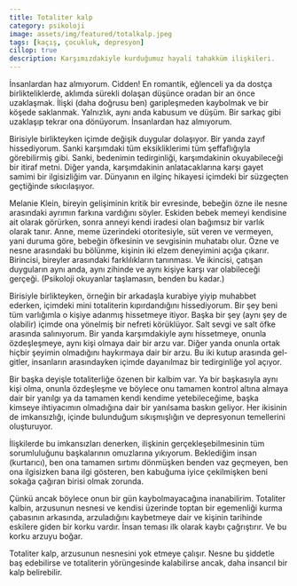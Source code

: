 ```yaml
---
title: Totaliter kalp
category: psikoloji
image: assets/img/featured/totalkalp.jpeg
tags: [kaçış, çocukluk, depresyon]
cillop: true
description: Karşımızdakiyle kurduğumuz hayali tahakküm ilişkileri.
--- 
```


İnsanlardan haz almıyorum. Cidden! En romantik, eğlenceli ya da dostça birlikteliklerde, aklımda sürekli dolaşan düşünce oradan bir an önce uzaklaşmak. İlişki (daha doğrusu ben) garipleşmeden kaybolmak ve bir köşede saklanmak. Yalnızlık, aynı anda kabusum ve düşüm. Bir sarkaç gibi uzaklaşıp tekrar ona dönüyorum. İnsanlardan haz almıyorum.

Birisiyle birlikteyken içimde değişik duygular dolaşıyor. Bir yanda zayıf hissediyorum. Sanki karşımdaki tüm eksikliklerimi tüm şeffaflığıyla görebilirmiş gibi. Sanki, bedenimin tedirginliği, karşımdakinin okuyabileceği bir itiraf metni. Diğer yanda, karşımdakinin anlatacaklarına karşı gayet samimi bir ilgisizliğim var. Dünyanın en ilginç hikayesi içimdeki bir süzgeçten geçtiğinde sıkıcılaşıyor. 

Melanie Klein, bireyin gelişiminin kritik bir evresinde, bebeğin özne ile nesne arasındaki ayrımın farkına vardığını söyler. Eskiden bebek memeyi kendisine ait olarak görürken, sonra anneyi kendi iradesi olan bağımsız bir varlık olarak tanır. Anne, meme üzerindeki otoritesiyle, süt veren ve vermeyen, yani duruma göre, bebeğin öfkesinin ve sevgisinin muhatabı olur. Özne ve nesne arasındaki bu bölünme, kişinin iki elzem deneyimini açığa çıkarır. Birincisi, bireyler arasındaki farklılıkların tanınması. Ve ikincisi, çatışan duyguların aynı anda, aynı zihinde ve aynı kişiye karşı var olabileceği gerçeği. (Psikoloji okuyanlar taşlamasın, benden bu kadar.)

Birisiyle birlikteyken, örneğin bir arkadaşla kurabiye yiyip muhabbet ederken, içimdeki mini totaliterin kıpırdandığını hissediyorum. Bir şey beni tüm varlığımla o kişiye adanmış hissetmeye itiyor. Başka bir şey (aynı şey de olabilir) içimde ona yönelmiş bir nefreti körüklüyor. Salt sevgi ve salt öfke arasında salınıyorum. Bir yanda karşımdakiyle aynı hissetmeye, onunla özdeşleşmeye, aynı kişi olmaya dair bir arzu var. Diğer yanda onunla ortak hiçbir şeyimin olmadığını haykırmaya dair bir arzu. Bu iki kutup arasında gel-gitler, insanların arasındayken içimde dayanılmaz bir tedirginliğe yol açıyor. 

Bir başka deyişle totaliterliğe özenen bir kalbim var. Ya bir başkasıyla aynı kişi olma, onunla özdeşleşme ve böylece onu tamamen kontrol altına almaya dair bir yanılgı ya da tamamen kendi kendime yetebileceğime, başka kimseye ihtiyacımın olmadığına dair bir yanılsama baskın geliyor. Her ikisinin de imkansızlığı, içinde bulunduğum sıkışmışlığın ve depresyonun temellerini oluşturuyor. 

İlişkilerde bu imkansızları denerken, ilişkinin gerçekleşebilmesinin tüm sorumluluğunu başkalarının omuzlarına yıkıyorum. Beklediğim insan (kurtarıcı), ben ona tamamen sırtımı dönmüşken benden vaz geçmeyen, ben ona ilgisizken bana ilgi gösteren, ben kabuğuma iyice çekilmişken beni sokağa çağıran birisi olmak zorunda. 

Çünkü ancak böylece onun bir gün kaybolmayacağına inanabilirim. Totaliter kalbin, arzusunun nesnesi ve kendisi üzerinde toptan bir egemenliği kurma çabasının arkasında, arzuladığını kaybetmeye dair ve kişinin tarihinde eskilere giden bir korku vardır.  İnsan teması ilk olarak kaybı çağrıştırır. Ve bu korku arzuyu boğar. 

Totaliter kalp, arzusunun nesnesini yok etmeye çalışır. Nesne bu şiddetle baş edebilirse ve totaliterin yörüngesinde kalabilirse ancak, daha insancıl bir kalp belirebilir. 

